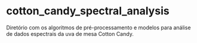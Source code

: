 # cotton_candy_spectral_analysis
Diretório com os algoritmos de pré-processamento e modelos para análise de dados espectrais da uva de mesa Cotton Candy.
